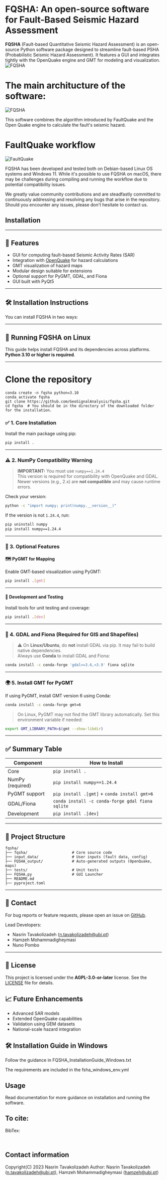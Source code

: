 #  FQSHA: An open-source software for Fault-Based Seismic Hazard Assessment
**FQSHA** (Fault-based Quantitative Seismic Hazard Assessment) is an open-source Python software package designed to streamline fault-based PSHA (Probabilistic Seismic Hazard Assessment). It features a GUI and integrates tightly with the OpenQuake engine and GMT for modeling and visualization.
![FQSHA](https://github.com/GeoSignalAnalysis/FQSHA/blob/main/logo-1.png)

# The main architucture of the software:

![FQSHA](https://github.com/GeoSignalAnalysis/FQSHA/blob/main/Software_architecture.png)

This software combines the algorithm introduced by FaultQuake and the Open Quake engine to calculate the fault's seismic hazard.

# FaultQuake workflow

![FaultQuake](https://github.com/GeoSignalAnalysis/FaultQuake/blob/main/FaultQuake_workflow.png)


FQSHA has been developed and tested both on Debian-based Linux OS systems and Windows 11. While it's possible to use FQSHA on macOS, there may be challenges during compiling and running the workflow due to potential compatibility issues.

We greatly value community contributions and are steadfastly committed to continuously addressing and resolving any bugs that arise in the repository. Should you encounter any issues, please don't hesitate to contact us.
## Installation
---

## 🚀 Features

- GUI for computing fault-based Seismic Activity Rates (SAR)
- Integration with [OpenQuake](https://github.com/gem/oq-engine) for hazard calculations
- GMT visualization of hazard maps
- Modular design suitable for extensions
- Optional support for PyGMT, GDAL, and Fiona
- GUI built with PyQt5
---

## 🛠 Installation Instructions

You can install FQSHA in two ways:

---

## 🚀 Running  FQSHA on Linux

This guide helps install FQSHA and its dependencies across platforms. **Python 3.10 or higher is required**.

---

# Clone the repository
```
conda create -n fqsha python=3.10
conda activate fqsha
git clone https://github.com/GeoSignalAnalysis/fqsha.git
cd fqsha  # You should be in the directory of the downloaded folder for the installation.
```

### ✅ 1. Core Installation

Install the main package using pip:

```bash
pip install .
```

---

### ⚠️ 2. NumPy Compatibility Warning

> **IMPORTANT:** You must use `numpy==1.24.4`  
> This version is required for compatibility with OpenQuake and GDAL.  
> Newer versions (e.g., 2.x) are **not compatible** and may cause runtime errors.

Check your version:

```bash
python -c "import numpy; print(numpy.__version__)"
```

If the version is not `1.24.4`, run:

```bash
pip uninstall numpy
pip install numpy==1.24.4
```

---

### 🔁 3. Optional Features

#### 🗺️ PyGMT for Mapping

Enable GMT-based visualization using PyGMT:

```bash
pip install .[gmt]
```

---

#### 🧪 Development and Testing

Install tools for unit testing and coverage:

```bash
pip install .[dev]
```

---

### 🧭 4. GDAL and Fiona (Required for GIS and Shapefiles)

> ⚠️ On **Linux/Ubuntu**, do **not** install GDAL via pip. It may fail to build native dependencies.  
> Always use **Conda** to install GDAL and Fiona:

```bash
conda install -c conda-forge 'gdal>=3.6,<3.9' fiona sqlite
```

---

### 🌍 5. Install GMT for PyGMT

If using PyGMT, install GMT version 6 using Conda:

```bash
conda install -c conda-forge gmt=6
```

> On Linux, PyGMT may not find the GMT library automatically. Set this environment variable if needed:

```bash
export GMT_LIBRARY_PATH=$(gmt --show-libdir)
```

---

## ✅ Summary Table

| Component        | How to Install                                      |
|------------------|-----------------------------------------------------|
| Core             | `pip install .`                                     |
| NumPy (required) | `pip install numpy==1.24.4`                         |
| PyGMT support    | `pip install .[gmt]` + `conda install gmt=6`        |
| GDAL/Fiona       | `conda install -c conda-forge gdal fiona sqlite`    |
| Development      | `pip install .[dev]`                                |

---

## 📂 Project Structure

```
fqsha/
├── fqsha/                    # Core source code
├── input_data/               # User inputs (fault data, config)
├── FQSHA_output/             # Auto-generated outputs (OpenQuake, maps)
├── tests/                    # Unit tests
├── FQSHA.py                  # GUI Launcher
├── README.md
├── pyproject.toml
```

---

## 📧 Contact

For bug reports or feature requests, please open an issue on [GitHub](https://github.com/GeoSignalAnalysis/fqsha).

Lead Developers:
- Nasrin Tavakolizadeh (n.tavakolizadeh@ubi.pt)
- Hamzeh Mohammadigheymasi
- Nuno Pombo

---

## 📜 License

This project is licensed under the **AGPL-3.0-or-later** license. See the [LICENSE](./LICENSE) file for details.


## 📈 Future Enhancements

- Advanced SAR models
- Extended OpenQuake capabilities
- Validation using GEM datasets
- National-scale hazard integration


## 🛠️ Installation Guide in Windows
Follow the guidance in FQSHA_InstallationGuide_Windows.txt

The requirements are included in the fsha_windows_env.yml



## Usage 

Read documentation for more guidance on installation and running the software.


## To cite: 


BibTex:
```


```


## Contact information 
Copyright(C) 2023 Nasrin Tavakolizadeh 
Author: Nasrin Tavakolizadeh (n.tavakolizadeh@ubi.pt), Hamzeh Mohammadigheymasi (hamzeh@ubi.pt)


